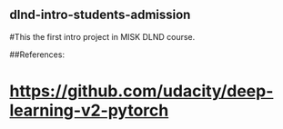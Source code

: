 ## dlnd-intro-students-admission
#This the first intro project in MISK DLND course.

##References:
# https://github.com/udacity/deep-learning-v2-pytorch
